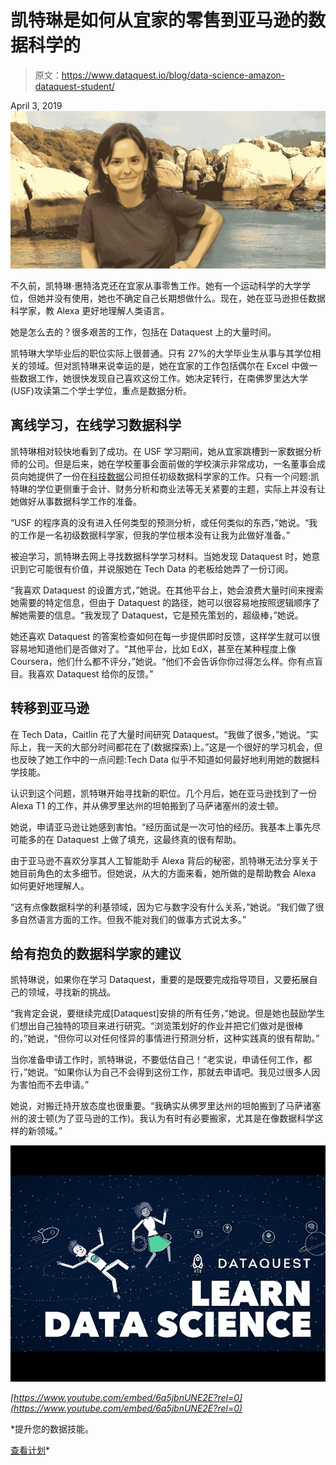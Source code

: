 # 凯特琳是如何从宜家的零售到亚马逊的数据科学的

> 原文：<https://www.dataquest.io/blog/data-science-amazon-dataquest-student/>

April 3, 2019![data-science-amazon-dataquest-job](img/d330f45cd5c418a2c74a6ad629c0c256.png)

不久前，凯特琳·惠特洛克还在宜家从事零售工作。她有一个运动科学的大学学位，但她并没有使用，她也不确定自己长期想做什么。现在，她在亚马逊担任数据科学家，教 Alexa 更好地理解人类语言。

她是怎么去的？很多艰苦的工作，包括在 Dataquest 上的大量时间。

凯特琳大学毕业后的职位实际上很普通。只有 27%的大学毕业生从事与其学位相关的领域。但对凯特琳来说幸运的是，她在宜家的工作包括偶尔在 Excel 中做一些数据工作，她很快发现自己喜欢这份工作。她决定转行，在南佛罗里达大学(USF)攻读第二个学士学位，重点是数据分析。

## 离线学习，在线学习数据科学

凯特琳相对较快地看到了成功。在 USF 学习期间，她从宜家跳槽到一家数据分析师的公司。但是后来，她在学校董事会面前做的学校演示非常成功，一名董事会成员向她提供了一份在[科技数据](https://www.techdata.com/)公司担任初级数据科学家的工作。只有一个问题:凯特琳的学位更侧重于会计、财务分析和商业法等无关紧要的主题，实际上并没有让她做好从事数据科学工作的准备。

“USF 的程序真的没有进入任何类型的预测分析，或任何类似的东西，”她说。“我的工作是一名初级数据科学家，但我的学位根本没有让我为此做好准备。”

被迫学习，凯特琳去网上寻找数据科学学习材料。当她发现 Dataquest 时，她意识到它可能很有价值，并说服她在 Tech Data 的老板给她弄了一份订阅。

“我喜欢 Dataquest 的设置方式，”她说。在其他平台上，她会浪费大量时间来搜索她需要的特定信息，但由于 Dataquest 的路径，她可以很容易地按照逻辑顺序了解她需要的信息。“我发现了 Dataquest，它是预先策划的，超级棒，”她说。

她还喜欢 Dataquest 的答案检查如何在每一步提供即时反馈，这样学生就可以很容易地知道他们是否做对了。“其他平台，比如 EdX，甚至在某种程度上像 Coursera，他们什么都不评分，”她说。“他们不会告诉你你过得怎么样。你有点盲目。我喜欢 Dataquest 给你的反馈。”

## 转移到亚马逊

在 Tech Data，Caitlin 花了大量时间研究 Dataquest。“我做了很多，”她说。“实际上，我一天的大部分时间都花在了(数据探索)上。”这是一个很好的学习机会，但也反映了她工作中的一点问题:Tech Data 似乎不知道如何最好地利用她的数据科学技能。

认识到这个问题，凯特琳开始寻找新的职位。几个月后，她在亚马逊找到了一份 Alexa T1 的工作，并从佛罗里达州的坦帕搬到了马萨诸塞州的波士顿。

她说，申请亚马逊让她感到害怕。“经历面试是一次可怕的经历。我基本上事先尽可能多的在 Dataquest 上做了填充，这最终真的很有帮助。

由于亚马逊不喜欢分享其人工智能助手 Alexa 背后的秘密，凯特琳无法分享关于她目前角色的太多细节。但她说，从大的方面来看，她所做的是帮助教会 Alexa 如何更好地理解人。

“这有点像数据科学的利基领域，因为它与数字没有什么关系，”她说。“我们做了很多自然语言方面的工作。但我不能对我们的做事方式说太多。”

## 给有抱负的数据科学家的建议

凯特琳说，如果你在学习 Dataquest，重要的是既要完成指导项目，又要拓展自己的领域，寻找新的挑战。

“我肯定会说，要继续完成[Dataquest]安排的所有任务，”她说。但是她也鼓励学生们想出自己独特的项目来进行研究。“浏览策划好的作业并把它们做对是很棒的，”她说，“但你可以对任何怪异的事情进行预测分析，这种实践真的很有帮助。”

当你准备申请工作时，凯特琳说，不要低估自己！“老实说，申请任何工作，都行，”她说。“如果你认为自己不会得到这份工作，那就去申请吧。我见过很多人因为害怕而不去申请。”

她说，对搬迁持开放态度也很重要。“我确实从佛罗里达州的坦帕搬到了马萨诸塞州的波士顿(为了亚马逊的工作)。我认为有时有必要搬家，尤其是在像数据科学这样的新领域。”

![YouTube video player for 6a5jbnUNE2E](img/1abf55e66817f421c9b041572037fe56.png)

*[https://www.youtube.com/embed/6a5jbnUNE2E?rel=0](https://www.youtube.com/embed/6a5jbnUNE2E?rel=0)*

 *提升您的数据技能。

[查看计划](/subscribe)*